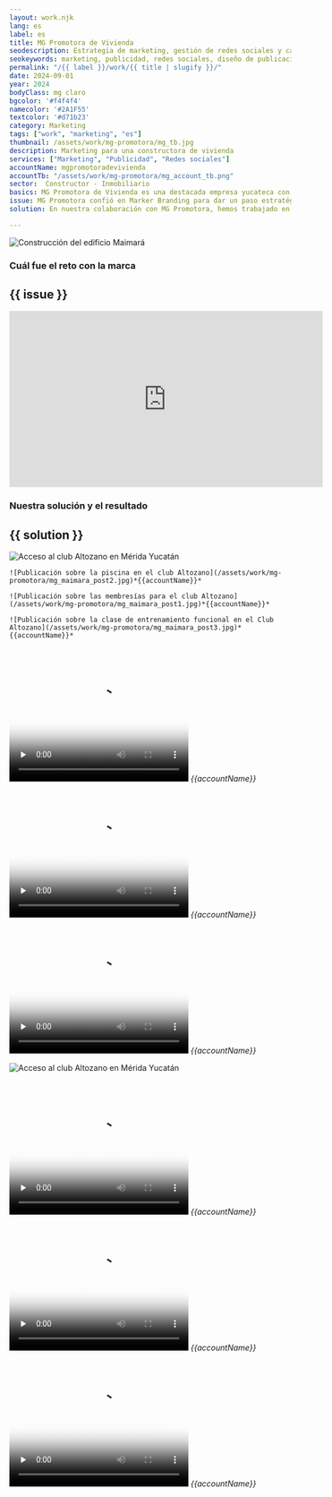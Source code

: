 ```yaml
---
layout: work.njk 
lang: es
label: es
title: MG Promotora de Vivienda
seodescription: Estrategia de marketing, gestión de redes sociales y campañas publicitarias para MG Promotora de Vivienda, un desarrollador inmobiliario especializado en residencial.
seokeywords: marketing, publicidad, redes sociales, diseño de publicaciones, facebook, instagram, marketing y publicidad para un desarrollor inmobiliario, inmobiliaria, desarrollos inmobiliarios, mg promotora de vivienda, desarrollo web, marker, méxico
permalink: "/{{ label }}/work/{{ title | slugify }}/"
date: 2024-09-01
year: 2024
bodyClass: mg claro
bgcolor: '#f4f4f4'
namecolor: '#2A1F55'
textcolor: '#d71b23'
category: Marketing
tags: ["work", "marketing", "es"]
thumbnail: /assets/work/mg-promotora/mg_tb.jpg
description: Marketing para una constructora de vivienda
services: ["Marketing", "Publicidad", "Redes sociales"]
accountName: mgpromotoradevivienda
accountTb: "/assets/work/mg-promotora/mg_account_tb.png"
sector:  Constructor - Inmobiliario
basics: MG Promotora de Vivienda es una destacada empresa yucateca con más de 18 años de experiencia en el sector inmobiliario. Reconocida por su trayectoria, MG Promotora ha desarrollado más de 10 fraccionamientos en Yucatán, transformando espacios en hogares que combinan calidad, estética y funcionalidad. Su compromiso con la calidad y correcta planeación de sus desarrollos inmobiliarios son un valor fundamental que los destaca.
issue: MG Promotora confió en Marker Branding para dar un paso estratégico hacia el mundo digital, iniciando con cuentas de reciente creación para la gestión de sus redes sociales. Nuestro objetivo conjunto es claro, incrementar su presencia como desarrollador y constructor líder en el sureste de México, posicionando su marca como sinónimo de calidad, belleza y funcionalidad en el sector inmobiliario. Además, trabajamos para impulsar la comercialización de los proyectos actuales de la empresa, conectando con su audiencia ideal y destacando su propuesta de valor en cada plataforma digital.
solution: En nuestra colaboración con MG Promotora, hemos trabajado en el crecimiento estratégico de sus cuentas de Facebook e Instagram, creando contenido que refleja su experiencia y compromiso en el sector inmobiliario. Además, hemos desarrollado campañas publicitarias integrales que abarcan desde medios digitales hasta estrategias de publicidad física, incluyendo el diseño de espectaculares, pendones, vallas móviles y señalización para sus proyectos. Estas acciones han permitido reforzar su presencia en el mercado y conectar de manera efectiva con su público objetivo, destacando su liderazgo en el sureste de México.

---
```


![Construcción del edificio Maimará](/assets/work/mg-promotora/mg_portada.jpg)

<div class="column__2">
    <div class="col__left">
        <h3>Cuál fue el reto con la marca</h3>
    </div>
    <div class="col__right">
        <h2>{{ issue }}</h2>
    </div>
</div>

<div class="video__full__wrapper">
    <iframe width="560" height="315" src="https://www.youtube.com/embed/vLb_PbegOws?si=gslf6lndjen169fn" title="YouTube video player" frameborder="0" allow="accelerometer; autoplay; clipboard-write; encrypted-media; gyroscope; picture-in-picture; web-share" referrerpolicy="strict-origin-when-cross-origin" allowfullscreen></iframe>
</div>


<div class="column__2 work__column__2">
    <div class="col__left">
        <h3>Nuestra solución y el resultado</h3>
    </div>
    <div class="col__right">
        <h2>{{ solution }}</h2>
    </div>
</div>


![Acceso al club Altozano en Mérida Yucatán](/assets/work/mg-promotora/mg_maimara_slider.jpg)

<div class="column__3__mkt">
    
    ![Publicación sobre la piscina en el club Altozano](/assets/work/mg-promotora/mg_maimara_post2.jpg)*{{accountName}}*

    ![Publicación sobre las membresías para el club Altozano](/assets/work/mg-promotora/mg_maimara_post1.jpg)*{{accountName}}*
    
    ![Publicación sobre la clase de entrenamiento funcional en el Club Altozano](/assets/work/mg-promotora/mg_maimara_post3.jpg)*{{accountName}}*

</div>


<div class="column__3__mkt">
    <div class="video__wrapper">
        <div class="picture">
            <video width="320" height="240" controls playsinline preload="none" x-webkit-airplay="allow" poster="/assets/work/mg-promotora/mg_maimara_reel1_poster.jpg">
                <source src="/assets/work/mg-promotora/mg_maimara_reel1.mp4" type="video/mp4">
                Tu navegador no logró reproducir este video, considera actualizarlo a una versión más reciente
            </video>
            <em>{{accountName}}</em>
        </div>
    </div>
    <div class="video__wrapper">
        <div class="picture">
            <video width="320" height="240" controls playsinline preload="none" x-webkit-airplay="allow" poster="/assets/work/mg-promotora/mg_maimara_reel2_poster.jpg">
                <source src="/assets/work/mg-promotora/mg_maimara_reel2.mp4" type="video/mp4">
                Tu navegador no logró reproducir este video, considera actualizarlo a una versión más reciente
            </video>
            <em>{{accountName}}</em>
        </div>
    </div>
    <div class="video__wrapper">
        <div class="picture">
            <video width="320" height="240" controls playsinline preload="none" x-webkit-airplay="allow" poster="/assets/work/mg-promotora/mg_maimara_reel3_poster.jpg">
                <source src="/assets/work/mg-promotora/mg_maimara_reel3.mp4" type="video/mp4">
                Tu navegador no logró reproducir este video, considera actualizarlo a una versión más reciente
            </video>
            <em>{{accountName}}</em>
        </div>
    </div>
</div>





![Acceso al club Altozano en Mérida Yucatán](/assets/work/mg-promotora/mg_palomeque_slider.jpg)

<div class="column__3__mkt">
    <div class="video__wrapper">
        <div class="picture">
            <video width="320" height="240" controls playsinline preload="none" x-webkit-airplay="allow" poster="/assets/work/mg-promotora/mg_palomeque_reel1_poster.jpg">
                <source src="/assets/work/mg-promotora/mg_palomeque_reel1.mp4" type="video/mp4">
                Tu navegador no logró reproducir este video, considera actualizarlo a una versión más reciente
            </video>
            <em>{{accountName}}</em>
        </div>
    </div>
    <div class="video__wrapper">
        <div class="picture">
            <video width="320" height="240" controls playsinline preload="none" x-webkit-airplay="allow" poster="/assets/work/mg-promotora/mg_palomeque_reel2_poster.jpg">
                <source src="/assets/work/mg-promotora/mg_palomeque_reel2.mp4" type="video/mp4">
                Tu navegador no logró reproducir este video, considera actualizarlo a una versión más reciente
            </video>
            <em>{{accountName}}</em>
        </div>
    </div>
    <div class="video__wrapper">
        <div class="picture">
            <video width="320" height="240" controls playsinline preload="none" x-webkit-airplay="allow" poster="/assets/work/mg-promotora/mg_palomeque_reel3_poster.jpg">
                <source src="/assets/work/mg-promotora/mg_palomeque_reel3.mp4" type="video/mp4">
                Tu navegador no logró reproducir este video, considera actualizarlo a una versión más reciente
            </video>
            <em>{{accountName}}</em>
        </div>
    </div>
</div>